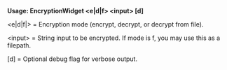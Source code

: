**Usage: EncryptionWidget <e|d|f> \<input> \[d]**

\<e|d|f|> = Encryption mode (encrypt, decrypt, or decrypt from file).

\<input> = String input to be encrypted. If mode is f, you may use this as a filepath.

\[d] = Optional debug flag for verbose output.
